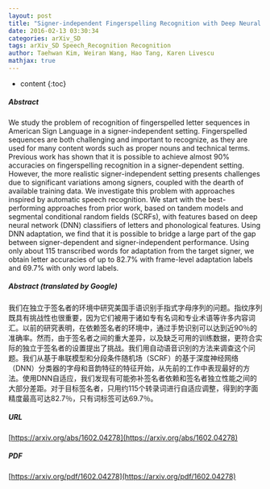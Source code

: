 ```yaml
---
layout: post
title: "Signer-independent Fingerspelling Recognition with Deep Neural Network Adaptation"
date: 2016-02-13 03:30:34
categories: arXiv_SD
tags: arXiv_SD Speech_Recognition Recognition
author: Taehwan Kim, Weiran Wang, Hao Tang, Karen Livescu
mathjax: true
---
```


* content
{:toc}

##### Abstract
We study the problem of recognition of fingerspelled letter sequences in American Sign Language in a signer-independent setting. Fingerspelled sequences are both challenging and important to recognize, as they are used for many content words such as proper nouns and technical terms. Previous work has shown that it is possible to achieve almost 90% accuracies on fingerspelling recognition in a signer-dependent setting. However, the more realistic signer-independent setting presents challenges due to significant variations among signers, coupled with the dearth of available training data. We investigate this problem with approaches inspired by automatic speech recognition. We start with the best-performing approaches from prior work, based on tandem models and segmental conditional random fields (SCRFs), with features based on deep neural network (DNN) classifiers of letters and phonological features. Using DNN adaptation, we find that it is possible to bridge a large part of the gap between signer-dependent and signer-independent performance. Using only about 115 transcribed words for adaptation from the target signer, we obtain letter accuracies of up to 82.7% with frame-level adaptation labels and 69.7% with only word labels.

##### Abstract (translated by Google)
我们在独立于签名者的环境中研究美国手语识别手指式字母序列的问题。指纹序列既具有挑战性也很重要，因为它们被用于诸如专有名词和专业术语等许多内容词汇。以前的研究表明，在依赖签名者的环境中，通过手势识别可以达到近90％的准确率。然而，由于签名者之间的重大差异，以及缺乏可用的训练数据，更符合实际的独立于签名者的设置提出了挑战。我们用自动语音识别的方法来调查这个问题。我们从基于串联模型和分段条件随机场（SCRF）的基于深度神经网络（DNN）分类器的字母和音韵特征的特征开始，从先前的工作中表现最好的方法。使用DNN自适应，我们发现有可能弥补签名者依赖和签名者独立性能之间的大部分差距。对于目标签名者，只用约115个转录词进行自适应调整，得到的字面精度最高可达82.7％，只有词标签可达69.7％。

##### URL
[https://arxiv.org/abs/1602.04278](https://arxiv.org/abs/1602.04278)

##### PDF
[https://arxiv.org/pdf/1602.04278](https://arxiv.org/pdf/1602.04278)

